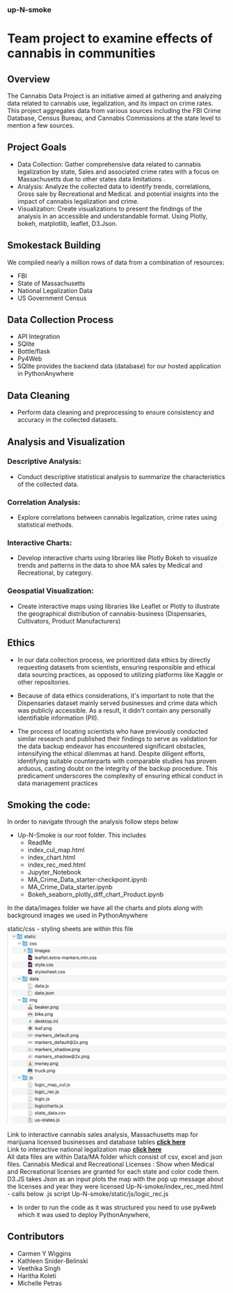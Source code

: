 ### up-N-smoke
# Team project to examine effects of cannabis in communities

## Overview
The Cannabis Data Project is an initiative aimed at gathering and analyzing data related to cannabis use, legalization, and its impact on crime rates. This project aggregates data from various sources including the FBI Crime Database, Census Bureau, and Cannabis Commissions at the state level to mention a few sources.

## Project Goals
- Data Collection: Gather comprehensive data related to cannabis legalization by state, Sales and associated crime rates with a focus on Massachusetts due to other states data limitations .
- Analysis: Analyze the collected data to identify trends, correlations, Gross sale by Recreational and Medical. and potential insights into the impact of cannabis legalization and crime. 
- Visualization: Create visualizations to present the findings of the analysis in an accessible and understandable format. Using Plotly, bokeh, matplotlib, leaflet, D3.Json.

## Smokestack Building
We compiled nearly a million rows of data from a combination of resources:
- FBI
- State of Massachusetts 
- National Legalization Data
- US Government Census

## Data Collection Process
- API Integration
- SQlite 
- Bottle/flask
- Py4Web
- SQlite provides the backend data (database) for our hosted application in PythonAnywhere

## Data Cleaning
- Perform data cleaning and preprocessing to ensure consistency and accuracy in the collected datasets.

## Analysis and Visualization
### Descriptive Analysis: 
- Conduct descriptive statistical analysis to summarize the characteristics of the collected data.
### Correlation Analysis: 
- Explore correlations between cannabis legalization, crime rates using statistical methods.
### Interactive Charts:
- Develop interactive charts using libraries like Plotly Bokeh to visualize trends and patterns in the data to shoe MA sales by Medical and Recreational, by category.
### Geospatial Visualization: 
- Create interactive maps using libraries like Leaflet or Plotly to illustrate the geographical distribution of cannabis-business (Dispensaries, Cultivators, Product Manufacturers)

## Ethics
- In our data collection process, we prioritized data ethics by directly requesting datasets from scientists, ensuring responsible and ethical data sourcing practices, as opposed to utilizing platforms like Kaggle or other repositories.
- Because of data ethics considerations, it's important to note that the Dispensaries dataset mainly served businesses and crime data which was publicly accessible.  As a result, it didn't contain any personally identifiable information (PII).

- The process of locating scientists who have previously conducted similar research and published their findings to serve as validation for the data backup endeavor has encountered significant obstacles, intensifying the ethical dilemmas at hand. Despite diligent efforts, identifying suitable counterparts with comparable studies has proven arduous, casting doubt on the integrity of the backup procedure. This predicament underscores the complexity of ensuring ethical conduct in data management practices

## Smoking  the code:
In order to navigate through the analysis follow steps below
- Up-N-Smoke is our root folder. This includes
  - ReadMe
  - index_cul_map.html
  - index_chart.html
  - index_rec_med.html
  - Jupyter_Notebook 
  - MA_Crime_Data_starter-checkpoint.ipynb
  - MA_Crime_Data_starter.ipynb
  - Bokeh_seaborn_plotly_diff_chart_Product.ipynb 

In the data/images folder we have all the charts and plots along with background images we used in PythonAnywhere

static/css - styling sheets are within this file
![staticfolder](static/img/static_folder.png)

Link to interactive cannabis sales analysis, Massachusetts map for marijuana licensed businesses and database tables <a href='https://haritha79.pythonanywhere.com/UpNsmoke/'><strong>click here</strong></a><br>
Link to interactive national legalization map <a href='https://haritha3679.github.io/up-N-smoke/'><strong>click here</strong></a><br>
All data files are within Data/MA folder which consist of csv, excel and json files. 
Cannabis Medical and Recreational Licenses : Show when Medical and Recreational licenses are granted for each state and color code them.  D3.JS takes Json as an input plots the map with the pop up message about the licenses and year they were licensed
Up-N-smoke/index_rec_med.html  - calls below .js script
Up-N-smoke/static/js/logic_rec.js

- In order to run the code as it was structured you need to use py4web which it was used to deploy PythonAnywhere, 

## Contributors
- Carmen Y Wiggins  
- Kathleen Snider-Belinski
- Veethika Singh
- Haritha Koleti
- Michelle Petras



